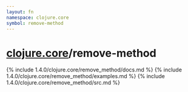 ```yaml
---
layout: fn
namespace: clojure.core
symbol: remove-method
---
```


# [clojure.core](../)/remove-method

{% include 1.4.0/clojure.core/remove_method/docs.md %}
{% include 1.4.0/clojure.core/remove_method/examples.md %}
{% include 1.4.0/clojure.core/remove_method/src.md %}

